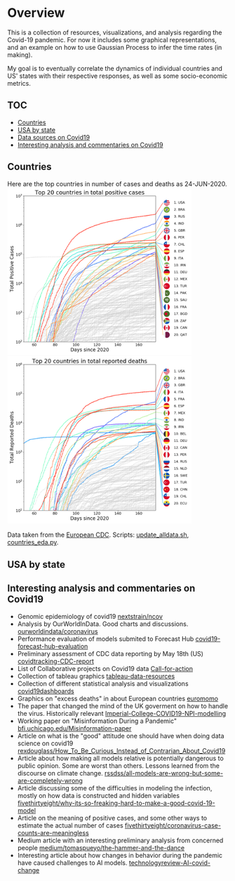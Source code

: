 # Overview

This is a collection of resources, visualizations, and analysis
regarding the Covid-19 pandemic. For now it includes some graphical
representations, and an example on how to use Gaussian Process to infer
the time rates (in making).

My goal is to eventually correlate the dynamics of individual countries
and US' states with their respective responses, as well as some
socio-economic metrics.

## TOC

* [Countries](#Countries)
* [USA by state](#USA-by-state)
* [Data sources on Covid19](#Data-sources-on-Covid19)
* [Interesting analysis and commentaries on Covid19](#Interesting-analysis-and-commentaries-on-Covid19)

## Countries

Here are the top countries in number of cases and deaths as 24-JUN-2020.
<img src="figures/eda_ecdc_countries_total_cases.png" width="420">
<img src="figures/eda_ecdc_countries_total_deaths.png" width="420">

Data taken from the [European CDC](https://opendata.ecdc.europa.eu/covid19/casedistribution/csv). Scripts:
[update_alldata.sh](data/update_alldata.sh),
[countries_eda.py](src/countries_eda.py).

## USA by state

## Interesting analysis and commentaries on Covid19
* Genomic epidemiology of covid19 [nextstrain/ncov](https://nextstrain.org/ncov)
* Analysis by OurWorldInData. Good charts and discussions. [ourworldindata/coronavirus](https://ourworldindata.org/coronavirus)
* Performance evaluation of models submited to Forecast Hub [covid19-forecast-hub-evaluation](https://github.com/youyanggu/covid19-forecast-hub-evaluation)
* Preliminary assessment of CDC data reporting by May 18th (US) [covidtracking-CDC-report](https://covidtracking.com/documents/CDC%20Data%20Report%20%20-%20The%20COVID%20Tracking%20Project.pdf) 
* List of Collaborative projects on Covid19 data [Call-for-action](https://docs.google.com/document/d/1JWeD1AaIGKMPry_EN8GjIqwX4J4KLQIAqP09exZ-ENI/edit?mkt_tok=eyJpIjoiT0RRd1lqZzVaREF4WVdSbSIsInQiOiJWODlWM0k3dktTbXg0R1ZWbUxpZHlYSEdvalN4WjJcL0llZ0VoV29Veml4XC9PQldKMzN4eUVESzR0QUUzUGwydDhDaFZLKzFPRkR6ajBZNG8yVXRuN01uU0Nqemc4TVJUZERUZ1NQYkV5REs3ZjE2Zm5mZE9BTmtPWEVTd2xhM0RCIn0%3D#)
* Collection of tableau graphics [tableau-data-resources](https://www.tableau.com/covid-19-coronavirus-data-resources)
* Collection of different statistical analysis and visualizations [covid19dashboards](https://covid19dashboards.com/)
* Graphics on "excess deaths" in about European countries [euromomo](https://www.euromomo.eu/graphs-and-maps)
* The paper that changed the mind of the UK goverment on how to handle the virus. Historically relevant
  [Imperial-College-COVID19-NPI-modelling](https://www.imperial.ac.uk/media/imperial-college/medicine/sph/ide/gida-fellowships/Imperial-College-COVID19-NPI-modelling-16-03-2020.pdf)
* Working paper on "Misinformation During a Pandemic" [bfi.uchicago.edu/Misinformation-paper](https://bfi.uchicago.edu/working-paper/2020-44/)
* Article on what is the "good" attitude one should have when doing data science on covid19 [rexdouglass/How_To_Be_Curious_Instead_of_Contrarian_About_Covid19](https://rexdouglass.github.io/TIGR/Douglass_2020_How_To_Be_Curious_Instead_of_Contrarian_About_Covid19.nb.html)
* Article about how making all models relative is potentially dangerous to public opinion. Some are worst than others. Lessons learned from the discourse on climate change. [rssdss/all-models-are-wrong-but-some-are-completely-wrong](https://rssdss.design.blog/2020/03/31/all-models-are-wrong-but-some-are-completely-wrong/)
* Article discussing some of the difficulties in modeling the infection, mostly on how data is constructed and hidden variables [fivethirtyeight/why-its-so-freaking-hard-to-make-a-good-covid-19-model](https://fivethirtyeight.com/features/why-its-so-freaking-hard-to-make-a-good-covid-19-model/)
* Article on the meaning of positive cases, and some other ways to estimate the actual number of cases [fivethirtyeight/coronavirus-case-counts-are-meaningless](https://fivethirtyeight.com/features/coronavirus-case-counts-are-meaningless/)
* Medium article with an interesting preliminary analysis from concerned people [medium/tomaspueyo/the-hammer-and-the-dance](https://medium.com/@tomaspueyo/coronavirus-the-hammer-and-the-dance-be9337092b56)
* Interesting article about how changes in behavior during the pandemic have caused challenges to AI models. [technologyreview-AI-covid-change](https://www.technologyreview.com/2020/05/11/1001563/covid-pandemic-broken-ai-machine-learning-amazon-retail-fraud-humans-in-the-loop/)

